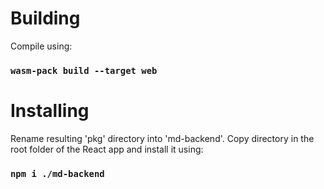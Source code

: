 # Building

Compile using:

### `wasm-pack build --target web`

# Installing

Rename resulting 'pkg' directory into 'md-backend'. Copy directory in the root folder of the React app and install it using:

### `npm i ./md-backend`
